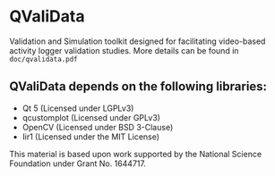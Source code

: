 # QValiData
Validation and Simulation toolkit designed for facilitating video-based activity logger validation studies. More details can be found in ``doc/qvalidata.pdf``

## QValiData depends on the following libraries:
* Qt 5 (Licensed under LGPLv3)
* qcustomplot (Licensed under GPLv3)
* OpenCV (Licensed under BSD 3-Clause)
* Iir1 (Licensed under the MIT License)

This material is based upon work supported by the National Science Foundation under Grant No. 1644717.

